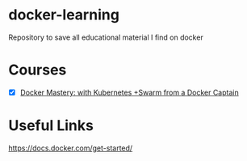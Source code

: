# docker-learning
Repository to save all educational material I find on docker

# Courses
- [x] [Docker Mastery: with Kubernetes +Swarm from a Docker Captain](https://www.udemy.com/course/docker-mastery/)

# Useful Links
https://docs.docker.com/get-started/